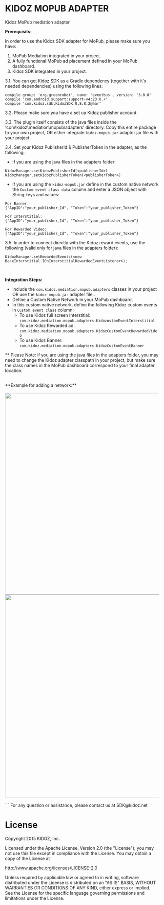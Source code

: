 
# KIDOZ MOPUB ADAPTER
Kidoz MoPub mediation adapter
</br>

**Prerequisits:**

In order to use the Kidoz SDK adapter for MoPub, please make sure you have:
1. MoPub Mediation integrated in your project.
2. A fully functional MoPub ad placement defined in your MoPub dashboard.
3. Kidoz SDK integrated in your project.

3.1. You can get Kidoz SDK as a Gradle dependency (together with it's needed dependencies) using the following lines:

```
compile group: 'org.greenrobot', name: 'eventbus', version: '3.0.0'
compile 'com.android.support:support-v4:23.0.+'
compile 'com.kidoz.sdk:KidozSDK:0.8.8.2@aar'
```

3.2. Please make sure you have a set up Kidoz publisher account.

3.3. The plugin itself consists of the java files inside the 'com\kidoz\mediation\mopub\adapters' directory. Copy this entire package to your own project, OR either integrate `kidoz-mopub.jar` adapter jar file with your project.

3.4. Set your Kidoz PublisherId & PublisherToken in the adapter, as the following:

- If you are using the java files in the adapters folder:
```
KidozManager.setKidozPublisherId(<publisherId>)
KidozManager.setKidozPublisherToken(<publisherToken>)
```

- If you are using the `kidoz-mopub.jar` define in the custom native network the `Custom event class data` column and enter a JSON object with String keys and values:
```
For Banner:
{"AppID":"your_publisher_Id", "Token":"your_publisher_Token"}

For Interstitial:
{"AppID":"your_publisher_Id", "Token":"your_publisher_Token"}

For Rewarded Video:
{"AppID":"your_publisher_Id", "Token":"your_publisher_Token"}
```

3.5. In order to connect directly with the Kidoz reward events, use the following (valid only for java files in the adapters folder):
```
KidozManager.setRewardedEvents(<new BaseInterstitial.IOnInterstitialRewardedEventListener>);
```

</br>

**Integration Steps:**
* Include the `com.kidoz.mediation.mopub.adapters` classes in your project OR use the `kidoz-mopub.jar` adapter file .
* Define a Custom Native Network in your MoPub dashboard.
* In this custom native network, define the following Kidoz custom events in `Custom event class` column:
  * To use Kidoz full screen Interstitial: `com.kidoz.mediation.mopub.adapters.KidozustomEventInterstitial`
  * To use Kidoz Rewarded ad: `com.kidoz.mediation.mopub.adapters.KidozCustomEventRewardedVideo`
  * To use Kidoz Banner: `com.kidoz.mediation.mopub.adapters.KidozCustomEventBanner`


** Please Note: if you are using the java files in the adapters folder, you may need to change the Kidoz adapter classpath in your project, but make sure the class names in the MoPub dashboard correspond to your final adapter location.


<br/>
**Example for adding a network:**
</br>

</br>
<a href="url"><img src="https://cdn.kidoz.net/sdk/mopub_add_network.png" align="left" height="659" width="994" ></a>
</br>



</br>
<br/>
</br>
<a href="url"><img src="https://cdn.kidoz.net/sdk/mopub_manage_network.png" align="center" height="663" width="998" ></a>
</br>



</br>
```
For any question or assistance, please contact us at SDK@kidoz.net

License
=======

Copyright 2015 KIDOZ, Inc.

Licensed under the Apache License, Version 2.0 (the "License");
you may not use this file except in compliance with the License.
You may obtain a copy of the License at

http://www.apache.org/licenses/LICENSE-2.0

Unless required by applicable law or agreed to in writing, software
distributed under the License is distributed on an "AS IS" BASIS,
WITHOUT WARRANTIES OR CONDITIONS OF ANY KIND, either express or implied.
See the License for the specific language governing permissions and
limitations under the License.
